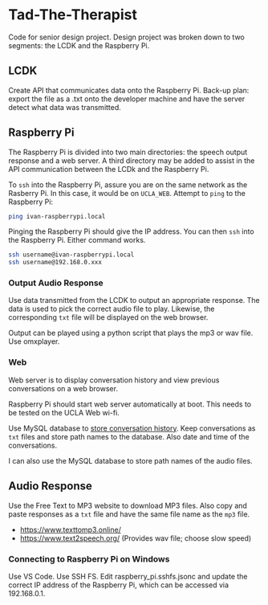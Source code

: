 # Tad-The-Therapist
Code for senior design project. Design project was broken down to
two segments\: the LCDK and the Raspberry Pi.

## LCDK
Create API that communicates data onto the Raspberry Pi.
Back-up plan: export the file as a .txt onto the developer machine
and have the server detect what data was transmitted.

## Raspberry Pi
The Raspberry Pi is divided into two main directories: the speech output response and a web server. A third directory may be added to assist in the API communication between the LCDk and the Raspberry Pi.

To `ssh` into the Raspberry Pi, assure you are on the same network as the Rasberry Pi. In this case, it would be on `UCLA_WEB`. Attempt to `ping` to the Raspberry Pi:
```bash
ping ivan-raspberrypi.local
```

Pinging the Raspberry Pi should give the IP address. You can then `ssh` into the Raspberry Pi. Either command works.
```bash
ssh username@ivan-raspberrypi.local
ssh username@192.168.0.xxx
```

### Output Audio Response
Use data transmitted from the LCDK to output an appropriate
response. The data is used to pick the correct audio file to
play. Likewise, the corresponding `txt` file will be displayed on
the web browser.

Output can be played using a python script that plays the mp3 or
wav file. Use omxplayer.

### Web
Web server is to display conversation history and view previous
conversations on a web browser.

Raspberry Pi should start web server automatically at boot. This
needs to be tested on the UCLA Web wi-fi.

Use MySQL database to [store conversation
history](https://stackoverflow.com/questions/6472233/can-i-store-images-in-mysql). Keep
conversations as `txt` files and store path names to the
database. Also date and time of the conversations.

I can also use the MySQL database to store path names of the audio
files.

## Audio Response
Use the Free Text to MP3 website to download MP3 files. Also copy and paste responses as a `txt` file and have the same file name as the `mp3` file.
* https://www.texttomp3.online/
* https://www.text2speech.org/ (Provides wav file; choose slow speed)

### Connecting to Raspberry Pi on Windows
Use VS Code. Use SSH FS. Edit raspberry_pi.sshfs.jsonc and update the correct IP address of the Raspberry Pi, which can be accessed via 192.168.0.1.
